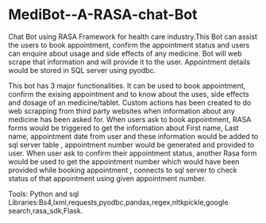 # MediBot--A-RASA-chat-Bot
Chat Bot using RASA Framework for health care industry.This Bot can assist the users to book appointment, confirm the appointment status and users can enquire about usage and side effects of any medicine. 
Bot will web scrape that information and will provide it to the user. Appointment details would be stored in SQL server using pyodbc.  

This bot has 3 major functionalities.
It can be used to book appointment, confirm the exising appointment and to know about the uses, side effects and dosage  of an medicine/tablet.
Custom actions has been created to do web scrapping from third party websites when information about any medicine has been asked for.
When users ask to book appointment, RASA forms would be triggered to get the information about First name, Last name, appointment date from user and these information would be added to sql server table , appointment number would be generated and provided to user.
When user ask to confirm their appointment status, another Rasa form would be used to get the appointment number which would have been provided while booking appointment , connects to sql server to check status of that appointment using given appointment number.


Tools:  Python and sql 
Libraries:Bs4,lxml,requests,pyodbc,pandas,regex,nltkpickle,google search,rasa_sdk,Flask.